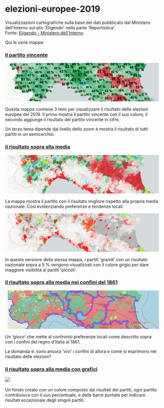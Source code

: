 # elezioni-europee-2019

Visualizzazioni cartografiche sulla base dei dati pubblicato dal Ministero dell'Interno sul sito 'Eligendo' nella parte 'Reportistica'.<br>
 Fonte: <a href="https://elezioni.interno.gov.it/report" target="_blank">Eligendo - Ministero dell'Interno</a>

Qui le varie mappe:

### [il partito vincente](javascript:ixmaps.loadExample('https://raw.githubusercontent.com/gjrichter/elezioni-europee-2019/master/projects/ixmaps_project_Europee_2019_partito_dominante_valutato_e_ciffre_chart_eligendo.json?id=123'))

<a href="javascript:ixmaps.loadExample('https://raw.githubusercontent.com/gjrichter/elezioni-europee-2019/master/projects/ixmaps_project_Europee_2019_partito_dominante_valutato_e_ciffre_chart_eligendo.json?id=123')" >
<img src="https://raw.githubusercontent.com/gjrichter/elezioni-europee-2019/master/projects/ixmaps_project_Europee_2019_partito_dominante_valutato_e_ciffre_chart_eligendo.png"></a>

Questa mappa contiene 3 temi per visualizzare il risultato delle elezioni europee del 2019. Il primo mostra il partito vincente con il suo colore, il secondo aggiunge il risultato del partito vincente in cifre.

Un terzo tema dipende dal livello dello zoom è mostra il risultato di tutti partiti in un semicerchio.



### [il risultato sopra alla media](javascript:ixmaps.loadExample('https://raw.githubusercontent.com/gjrichter/elezioni-europee-2019/master/projects/ixmaps_project_Europee_2019_deviation_dopacity.json?id=123'))

<a href="javascript:ixmaps.loadExample('https://raw.githubusercontent.com/gjrichter/elezioni-europee-2019/master/projects/ixmaps_project_Europee_2019_deviation_dopacity.json?id=123')" >
<img src="https://raw.githubusercontent.com/gjrichter/elezioni-europee-2019/master/projects/ixmaps_project_Europee_2019_deviation_dopacity.png"></a>

La mappa mostra il partito con il risultato migliore rispetto alla propria media nazionale. Cosi evidenziando preferenze e tendenze locali. 

<a href="javascript:ixmaps.loadExample('https://raw.githubusercontent.com/gjrichter/elezioni-europee-2019/master/projects/ixmaps_project_Europee_2019_deviation_dopacity_gray.json?id=123')" >
<img src="https://raw.githubusercontent.com/gjrichter/elezioni-europee-2019/master/projects/ixmaps_project_Europee_2019_deviation_dopacity_gray.png"></a>

In questa versione della stessa mappa, i partiti 'grandi' con un risultato nazionale sopra a 5 % vengono visualizzati con il colore grigio per dare maggiore visibilità ai partiti 'piccoli'.



### [il risultato sopra alla media nei confini del 1861](javascript:ixmaps.loadExample('https://raw.githubusercontent.com/gjrichter/elezioni-europee-2019/master/projects/ixmaps_project_Europee_2019_deviation_1861.json?id=123'))

<a href="javascript:ixmaps.loadExample('https://raw.githubusercontent.com/gjrichter/elezioni-europee-2019/master/projects/ixmaps_project_Europee_2019_deviation_1861.json?id=123')" >
<img src="https://raw.githubusercontent.com/gjrichter/elezioni-europee-2019/master/projects/ixmaps_project_Europee_2019_deviation_1861.png"></a>

Un 'gioco' che mette al confronto preferenze locali come descritto sopra con i confini del regno d'Italia al 1861.

La domanda è: sono ancora 'vivi' i confini di allora e come si esprimono nel risultato delle elezioni? 


### [il risultato sopra alla media con grafici](javascript:ixmaps.loadExample('https://raw.githubusercontent.com/gjrichter/elezioni-europee-2019/master/projects/ixmaps_project_Europee_2019_composecolor_deviations.json?id=123'))

<a href="javascript:ixmaps.loadExample('https://raw.githubusercontent.com/gjrichter/elezioni-europee-2019/master/projects/ixmaps_project_Europee_2019__composecolor_deviations.json?id=123')" >
<img src="https://raw.githubusercontent.com/gjrichter/elezioni-europee-2019/master/projects/ixmaps_project_Europee_2019__composecolor_deviations.png"></a>

Un fondo creato con un colore composto dai risultati dei partiti, ogni partito contribuisce con il suo percentuale, e delle barre puntate per indicare risultati eccezionale degli singoli partiti.

<br><br><br><br><br><br>


